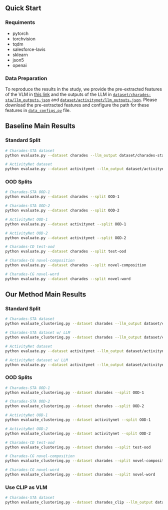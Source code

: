 ## Quick Start

### Requiments
- pytorch
- torchvision
- tqdm
- salesforce-lavis
- sklearn
- json5
- openai

### Data Preparation

To reproduce the results in the study, we provide the pre-extracted features of the VLM in [this link](https://disk.pku.edu.cn/link/AA3641EABF29EE483F8AE89E1C149DD496) and the outputs of the LLM in [`dataset/charades-sta/llm_outputs.json`](dataset/charades-sta/llm_outputs.json) and [`dataset/activitynet/llm_outputs.json`](dataset/activitynet/llm_outputs.json). Please download the pre-extracted features and configure the path for these features in [`data_configs.py`](data_configs.py) file.

## Baseline Main Results

### Standard Split

```bash
# Charades-STA dataset
python evaluate.py --dataset charades --llm_output dataset/charades-sta/llm_outputs.json

# ActivityNet dataset
python evaluate.py --dataset activitynet --llm_output dataset/activitynet/llm_outputs.json
```

### OOD Splits

```bash
# Charades-STA OOD-1
python evaluate.py --dataset charades --split OOD-1

# Charades-STA OOD-2
python evaluate.py --dataset charades --split OOD-2

# ActivityNet OOD-1
python evaluate.py --dataset activitynet --split OOD-1

# ActivityNet OOD-2
python evaluate.py --dataset activitynet --split OOD-2
```


```bash
# Charades-CD test-ood
python evaluate.py --dataset charades --split test-ood

# Charades-CG novel-composition
python evaluate.py --dataset charades --split novel-composition

# Charades-CG novel-word
python evaluate.py --dataset charades --split novel-word
```

## Our Method Main Results

### Standard Split

```bash
# Charades-STA dataset
python evaluate_clustering.py --dataset charades --llm_output dataset/charades-sta/llm_outputs.json

# Charades-STA dataset w/ LLM
python evaluate_clustering.py --dataset charades --llm_output dataset/charades-sta/llm_outputs.json --use_llm

# ActivityNet dataset
python evaluate.py --dataset activitynet --llm_output dataset/activitynet/llm_outputs.json

# ActivityNet dataset w/ LLM
python evaluate.py --dataset activitynet --llm_output dataset/activitynet/llm_outputs.json --use_llm
```

### OOD Splits

```bash
# Charades-STA OOD-1
python evaluate_clustering.py --dataset charades --split OOD-1

# Charades-STA OOD-2
python evaluate_clustering.py --dataset charades --split OOD-2

# ActivityNet OOD-1
python evaluate_clustering.py --dataset activitynet --split OOD-1

# ActivityNet OOD-2
python evaluate_clustering.py --dataset activitynet --split OOD-2
```


```bash
# Charades-CD test-ood
python evaluate_clustering.py --dataset charades --split test-ood

# Charades-CG novel-composition
python evaluate_clustering.py --dataset charades --split novel-composition

# Charades-CG novel-word
python evaluate_clustering.py --dataset charades --split novel-word
```

### Use CLIP as VLM
```bash
# Charades-STA dataset
python evaluate_clustering.py --dataset charades_clip --llm_output dataset/charades-sta/llm_outputs.json
```